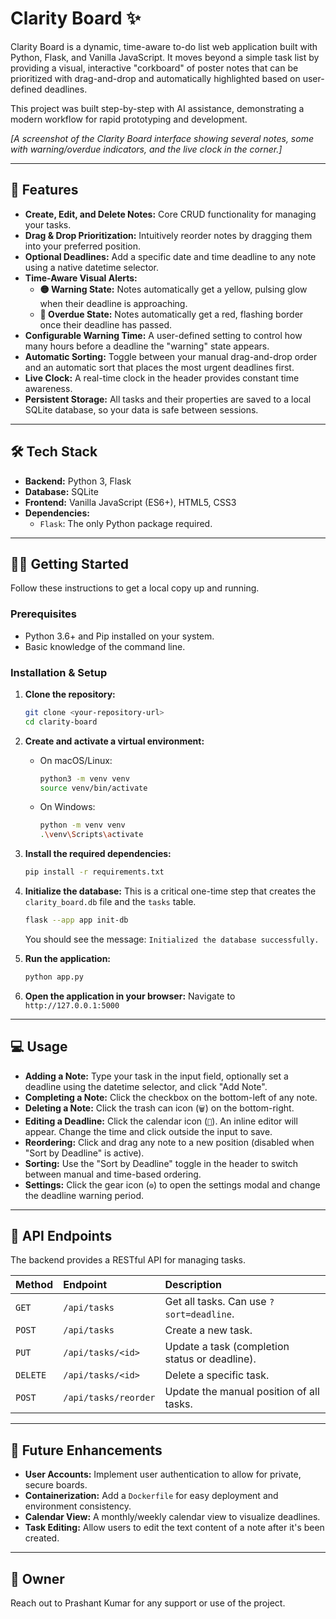 # Clarity Board ✨

Clarity Board is a dynamic, time-aware to-do list web application built with Python, Flask, and Vanilla JavaScript. It moves beyond a simple task list by providing a visual, interactive "corkboard" of poster notes that can be prioritized with drag-and-drop and automatically highlighted based on user-defined deadlines.

This project was built step-by-step with AI assistance, demonstrating a modern workflow for rapid prototyping and development.


*[A screenshot of the Clarity Board interface showing several notes, some with warning/overdue indicators, and the live clock in the corner.]*

---

## 🚀 Features

*   **Create, Edit, and Delete Notes:** Core CRUD functionality for managing your tasks.
*   **Drag & Drop Prioritization:** Intuitively reorder notes by dragging them into your preferred position.
*   **Optional Deadlines:** Add a specific date and time deadline to any note using a native datetime selector.
*   **Time-Aware Visual Alerts:**
    *   **🟡 Warning State:** Notes automatically get a yellow, pulsing glow when their deadline is approaching.
    *   **🔴 Overdue State:** Notes automatically get a red, flashing border once their deadline has passed.
*   **Configurable Warning Time:** A user-defined setting to control how many hours before a deadline the "warning" state appears.
*   **Automatic Sorting:** Toggle between your manual drag-and-drop order and an automatic sort that places the most urgent deadlines first.
*   **Live Clock:** A real-time clock in the header provides constant time awareness.
*   **Persistent Storage:** All tasks and their properties are saved to a local SQLite database, so your data is safe between sessions.

---

## 🛠️ Tech Stack

*   **Backend:** Python 3, Flask
*   **Database:** SQLite
*   **Frontend:** Vanilla JavaScript (ES6+), HTML5, CSS3
*   **Dependencies:**
    *   `Flask`: The only Python package required.

---

## 🏃‍♂️ Getting Started

Follow these instructions to get a local copy up and running.

### Prerequisites

*   Python 3.6+ and Pip installed on your system.
*   Basic knowledge of the command line.

### Installation & Setup

1.  **Clone the repository:**
    ```sh
    git clone <your-repository-url>
    cd clarity-board
    ```

2.  **Create and activate a virtual environment:**
    *   On macOS/Linux:
        ```sh
        python3 -m venv venv
        source venv/bin/activate
        ```
    *   On Windows:
        ```sh
        python -m venv venv
        .\venv\Scripts\activate
        ```

3.  **Install the required dependencies:**
    ```sh
    pip install -r requirements.txt
    ```

4.  **Initialize the database:**
    This is a critical one-time step that creates the `clarity_board.db` file and the `tasks` table.
    ```sh
    flask --app app init-db
    ```
    You should see the message: `Initialized the database successfully.`

5.  **Run the application:**
    ```sh
    python app.py
    ```

6.  **Open the application in your browser:**
    Navigate to `http://127.0.0.1:5000`

---

## 💻 Usage

*   **Adding a Note:** Type your task in the input field, optionally set a deadline using the datetime selector, and click "Add Note".
*   **Completing a Note:** Click the checkbox on the bottom-left of any note.
*   **Deleting a Note:** Click the trash can icon (`🗑️`) on the bottom-right.
*   **Editing a Deadline:** Click the calendar icon (`📅`). An inline editor will appear. Change the time and click outside the input to save.
*   **Reordering:** Click and drag any note to a new position (disabled when "Sort by Deadline" is active).
*   **Sorting:** Use the "Sort by Deadline" toggle in the header to switch between manual and time-based ordering.
*   **Settings:** Click the gear icon (`⚙️`) to open the settings modal and change the deadline warning period.

---

## 📄 API Endpoints

The backend provides a RESTful API for managing tasks.

| Method | Endpoint                    | Description                                       |
| :----- | :-------------------------- | :------------------------------------------------ |
| `GET`  | `/api/tasks`                | Get all tasks. Can use `?sort=deadline`.          |
| `POST` | `/api/tasks`                | Create a new task.                                |
| `PUT`  | `/api/tasks/<id>`           | Update a task (completion status or deadline).    |
| `DELETE`| `/api/tasks/<id>`          | Delete a specific task.                           |
| `POST` | `/api/tasks/reorder`        | Update the manual position of all tasks.          |

---

## 🔮 Future Enhancements

*   **User Accounts:** Implement user authentication to allow for private, secure boards.
*   **Containerization:** Add a `Dockerfile` for easy deployment and environment consistency.
*   **Calendar View:** A monthly/weekly calendar view to visualize deadlines.
*   **Task Editing:** Allow users to edit the text content of a note after it's been created.

---

## 📜 Owner

Reach out to Prashant Kumar for any support or use of the project.
